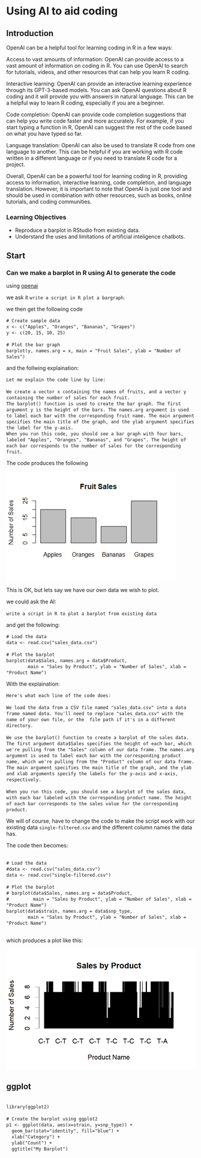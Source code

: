 # Using AI to aid coding

## Introduction

OpenAI can be a helpful tool for learning coding in R in a few ways:

Access to vast amounts of information: OpenAI can provide access to a vast amount of information on coding in R. You can use OpenAI to search for tutorials, videos, and other resources that can help you learn R coding.

Interactive learning: OpenAI can provide an interactive learning experience through its GPT-3-based models. You can ask OpenAI questions about R coding and it will provide you with answers in natural language. This can be a helpful way to learn R coding, especially if you are a beginner.

Code completion: OpenAI can provide code completion suggestions that can help you write code faster and more accurately. For example, if you start typing a function in R, OpenAI can suggest the rest of the code based on what you have typed so far.

Language translation: OpenAI can also be used to translate R code from one language to another. This can be helpful if you are working with R code written in a different language or if you need to translate R code for a project.

Overall, OpenAI can be a powerful tool for learning coding in R, providing access to information, interactive learning, code completion, and language translation. However, it is important to note that OpenAI is just one tool and should be used in combination with other resources, such as books, online tutorials, and coding communities.

### Learning Objectives

- Reproduce a barplot in RStudio from existing data.
- Understand the uses and limitations of artificial inteligence chatbots.

## Start

### Can we make a barplot in R using AI to generate the code

using [openai](https://chat.openai.com/chat)

we ask it `write a script in R plot a bargraph`.

we then get the following code

```
# Create sample data
x <- c("Apples", "Oranges", "Bananas", "Grapes")
y <- c(20, 15, 10, 25)

# Plot the bar graph
barplot(y, names.arg = x, main = "Fruit Sales", ylab = "Number of Sales")
```
and the follwing explaination:

```
Let me explain the code line by line:

We create a vector x containing the names of fruits, and a vector y containing the number of sales for each fruit.
The barplot() function is used to create the bar graph. The first argument y is the height of the bars. The names.arg argument is used to label each bar with the corresponding fruit name. The main argument specifies the main title of the graph, and the ylab argument specifies the label for the y-axis.
When you run this code, you should see a bar graph with four bars, labeled "Apples", "Oranges", "Bananas", and "Grapes". The height of each bar corresponds to the number of sales for the corresponding fruit.

```
The code produces the following 


![](pics/openAI_barplot1.png)

This is OK, but lets say we have our own data we wish to plot.

we could ask the AI:

`write a script in R to plot a barplot from existing data`

and get the following:

```
# Load the data
data <- read.csv("sales_data.csv")

# Plot the barplot
barplot(data$Sales, names.arg = data$Product, 
        main = "Sales by Product", ylab = "Number of Sales", xlab = "Product Name")
```



With the explaination:

```
Here's what each line of the code does:

We load the data from a CSV file named "sales_data.csv" into a data frame named data. You'll need to replace "sales_data.csv" with the name of your own file, or the  file path if it's in a different directory.

We use the barplot() function to create a barplot of the sales data. The first argument data$Sales specifies the height of each bar, which we're pulling from the "Sales" column of our data frame. The names.arg argument is used to label each bar with the corresponding product name, which we're pulling from the "Product" column of our data frame. The main argument specifies the main title of the graph, and the ylab and xlab arguments specify the labels for the y-axis and x-axis, respectively.

When you run this code, you should see a barplot of the sales data, with each bar labeled with the corresponding product name. The height of each bar corresponds to the sales value for the corresponding product.

```

We will of course, have to change the code to make the script work with our existing data `single-filtered.csv` and the different column names the data has.

The code then becomes:

```

# Load the data
#data <- read.csv("sales_data.csv")
data <- read.csv("single-filtered.csv")

# Plot the barplot
# barplot(data$Sales, names.arg = data$Product, 
#         main = "Sales by Product", ylab = "Number of Sales", xlab = "Product Name")
barplot(data$strain, names.arg = data$snp_type, 
        main = "Sales by Product", ylab = "Number of Sales", xlab = "Product Name")


```

which produces a plot like this:

![](pics/openAI_barplot2.png)

## ggplot

```

library(ggplot2)

# Create the barplot using ggplot2
p1 <- ggplot(data, aes(x=strain, y=snp_type)) +
  geom_bar(stat="identity", fill="blue") +
  xlab("Category") +
  ylab("Count") +
  ggtitle("My Barplot")
  
```  


